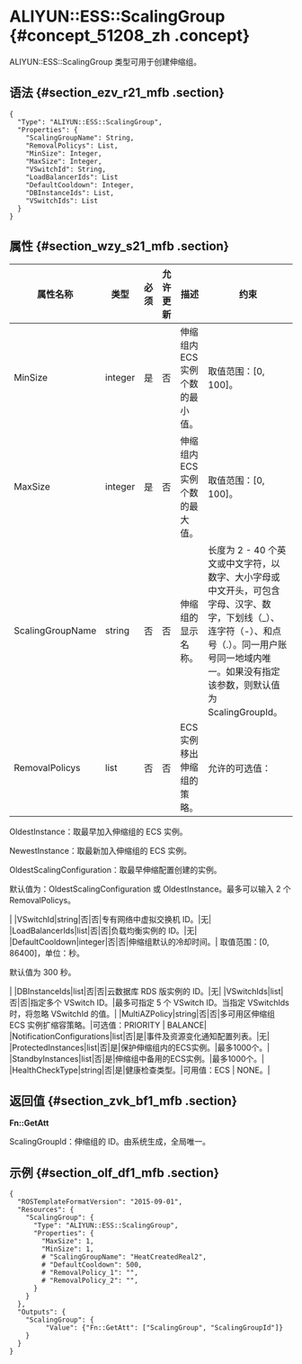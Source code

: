 # ALIYUN::ESS::ScalingGroup {#concept_51208_zh .concept}

ALIYUN::ESS::ScalingGroup 类型可用于创建伸缩组。

## 语法 {#section_ezv_r21_mfb .section}

```language-json
{
  "Type": "ALIYUN::ESS::ScalingGroup",
  "Properties": {
    "ScalingGroupName": String,
    "RemovalPolicys": List,
    "MinSize": Integer,
    "MaxSize": Integer,
    "VSwitchId": String,
    "LoadBalancerIds": List
    "DefaultCooldown": Integer,
    "DBInstanceIds": List,
    "VSwitchIds": List
  }
}
```

## 属性 {#section_wzy_s21_mfb .section}

|属性名称|类型|必须|允许更新|描述|约束|
|----|--|--|----|--|--|
|MinSize|integer|是|否|伸缩组内 ECS 实例个数的最小值。|取值范围：\[0, 100\]。|
|MaxSize|integer|是|否|伸缩组内 ECS 实例个数的最大值。|取值范围：\[0, 100\]。|
|ScalingGroupName|string|否|否|伸缩组的显示名称。|长度为 2 - 40 个英文或中文字符，以数字、大小字母或中文开头，可包含字母、汉字、数字，下划线（\_）、连字符（-）、和点号（.）。同一用户账号同一地域内唯一。如果没有指定该参数，则默认值为 ScalingGroupId。|
|RemovalPolicys|list|否|否|ECS 实例移出伸缩组的策略。| 允许的可选值：

 OldestInstance：取最早加入伸缩组的 ECS 实例。

 NewestInstance：取最新加入伸缩组的 ECS 实例。

 OldestScalingConfiguration：取最早伸缩配置创建的实例。

 默认值为：OldestScalingConfiguration 或 OldestInstance。最多可以输入 2 个 RemovalPolicys。

 |
|VSwitchId|string|否|否|专有网络中虚拟交换机 ID。|无|
|LoadBalancerIds|list|否|否|负载均衡实例的 ID。|无|
|DefaultCooldown|integer|否|否|伸缩组默认的冷却时间。| 取值范围：\[0, 86400\]，单位：秒。

 默认值为 300 秒。

 |
|DBInstanceIds|list|否|否|云数据库 RDS 版实例的 ID。|无|
|VSwitchIds|list|否|否|指定多个 VSwitch ID。|最多可指定 5 个 VSwitch ID。当指定 VSwitchIds 时，将忽略 VSwitchId 的值。|
|MultiAZPolicy|string|否|否|多可用区伸缩组 ECS 实例扩缩容策略。|可选值：PRIORITY | BALANCE|
|NotificationConfigurations|list|否|是|事件及资源变化通知配置列表。|无|
|ProtectedInstances|list|否|是|保护伸缩组内的ECS实例。|最多1000个。|
|StandbyInstances|list|否|是|伸缩组中备用的ECS实例。|最多1000个。|
|HealthCheckType|string|否|是|健康检查类型。|可用值：ECS | NONE。|

## 返回值 {#section_zvk_bf1_mfb .section}

**Fn::GetAtt**

ScalingGroupId：伸缩组的 ID。由系统生成，全局唯一。

## 示例 {#section_olf_df1_mfb .section}

```language-json
{
  "ROSTemplateFormatVersion": "2015-09-01",
  "Resources": {
    "ScalingGroup": {
      "Type": "ALIYUN::ESS::ScalingGroup",
      "Properties": {
        "MaxSize": 1,
        "MinSize": 1,
        # "ScalingGroupName": "HeatCreatedReal2",
        # "DefaultCooldown": 500,
        # "RemovalPolicy_1": "",
        # "RemovalPolicy_2": "",
      }
    }
  },
  "Outputs": {
    "ScalingGroup": {
         "Value": {"Fn::GetAtt": ["ScalingGroup", "ScalingGroupId"]}
    }
  }
}
```

